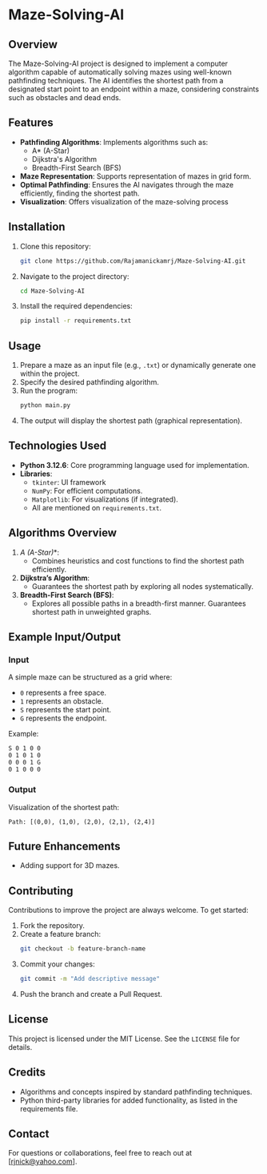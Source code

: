 # Maze-Solving-AI

## Overview
The Maze-Solving-AI project is designed to implement a computer algorithm capable of automatically solving mazes using well-known pathfinding techniques. The AI identifies the shortest path from a designated start point to an endpoint within a maze, considering constraints such as obstacles and dead ends.

## Features
- **Pathfinding Algorithms**: Implements algorithms such as:
  - A* (A-Star)
  - Dijkstra's Algorithm
  - Breadth-First Search (BFS)
- **Maze Representation**: Supports representation of mazes in grid form.
- **Optimal Pathfinding**: Ensures the AI navigates through the maze efficiently, finding the shortest path.
- **Visualization**: Offers visualization of the maze-solving process 

## Installation
1. Clone this repository:
   ```bash
   git clone https://github.com/Rajamanickamrj/Maze-Solving-AI.git
   ```
2. Navigate to the project directory:
   ```bash
   cd Maze-Solving-AI
   ```
3. Install the required dependencies:
   ```bash
   pip install -r requirements.txt
   ```

## Usage
1. Prepare a maze as an input file (e.g., `.txt`) or dynamically generate one within the project.
2. Specify the desired pathfinding algorithm.
3. Run the program:
   ```bash
   python main.py
   ```
4. The output will display the shortest path (graphical representation).

## Technologies Used
- **Python 3.12.6**: Core programming language used for implementation.
- **Libraries**:
  - `tkinter`: UI framework 
  - `NumPy`: For efficient computations.
  - `Matplotlib`: For visualizations (if integrated).
  -  All are mentioned on `requirements.txt`.

## Algorithms Overview
1. **A* (A-Star)**:
   - Combines heuristics and cost functions to find the shortest path efficiently.
2. **Dijkstra’s Algorithm**:
   - Guarantees the shortest path by exploring all nodes systematically.
3. **Breadth-First Search (BFS)**:
   - Explores all possible paths in a breadth-first manner. Guarantees shortest path in unweighted graphs.

## Example Input/Output
### Input
A simple maze can be structured as a grid where:
- `0` represents a free space.
- `1` represents an obstacle.
- `S` represents the start point.
- `G` represents the endpoint.

Example:
```plaintext
S 0 1 0 0
0 1 0 1 0
0 0 0 1 G
0 1 0 0 0
```

### Output
Visualization of the shortest path:
```plaintext
Path: [(0,0), (1,0), (2,0), (2,1), (2,4)]
```

## Future Enhancements
- Adding support for 3D mazes.

## Contributing
Contributions to improve the project are always welcome. To get started:
1. Fork the repository.
2. Create a feature branch:
   ```bash
   git checkout -b feature-branch-name
   ```
3. Commit your changes:
   ```bash
   git commit -m "Add descriptive message"
   ```
4. Push the branch and create a Pull Request.

## License
This project is licensed under the MIT License. See the `LICENSE` file for details.

## Credits
- Algorithms and concepts inspired by standard pathfinding techniques.
- Python third-party libraries for added functionality, as listed in the requirements file.

## Contact
For questions or collaborations, feel free to reach out at [rjnick@yahoo.com].